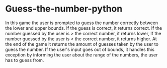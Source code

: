 # Guess-the-number-python

In this game the user is prompted to guess the number correctly between the lower and upper bounds.
If the guess is correct, it returns correct.
If the number guessed by the user is > the correct number, it returns lower, 
If the number guessed by the user is < the correct number, it returns higher.
At the end of the game it returns the amount of guesses taken by the user to guess the number.
If the user's input goes out of bounds, it handles this exception by informing the user about the range of the numbers, the user has to guess from.

